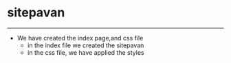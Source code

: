 # sitepavan
---
+ We have created the index page,and css file
  - in the index file we created the sitepavan
  - in the css file, we have applied the styles
